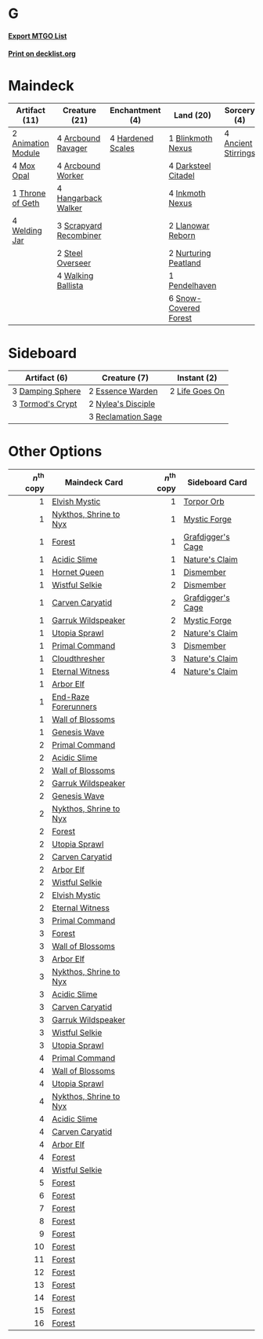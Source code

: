# G

#### [Export MTGO List](../collection/G/G.txt)
#### [Print on decklist.org](http://decklist.org/?deckmain=4%09Ancient%20Stirrings%0A2%09Animation%20Module%0A4%09Arcbound%20Ravager%0A4%09Arcbound%20Worker%0A1%09Blinkmoth%20Nexus%0A4%09Darksteel%20Citadel%0A4%09Hangarback%20Walker%0A4%09Hardened%20Scales%0A4%09Inkmoth%20Nexus%0A2%09Llanowar%20Reborn%0A4%09Mox%20Opal%0A2%09Nurturing%20Peatland%0A1%09Pendelhaven%0A3%09Scrapyard%20Recombiner%0A6%09Snow-Covered%20Forest%0A2%09Steel%20Overseer%0A1%09Throne%20of%20Geth%0A4%09Walking%20Ballista%0A4%09Welding%20Jar&deckside=3%09Damping%20Sphere%0A2%09Essence%20Warden%0A2%09Life%20Goes%20On%0A2%09Nylea's%20Disciple%0A3%09Reclamation%20Sage%0A3%09Tormod's%20Crypt)
# Maindeck

|                                        Artifact (11)                                        |                                          Creature (21)                                          |                                      Enchantment (4)                                       |                                           Land (20)                                            |                                         Sorcery (4)                                          |
|---------------------------------------------------------------------------------------------|-------------------------------------------------------------------------------------------------|--------------------------------------------------------------------------------------------|------------------------------------------------------------------------------------------------|----------------------------------------------------------------------------------------------|
|2 [Animation Module](http://gatherer.wizards.com/Pages/Card/Details.aspx?multiverseid=417767)|4 [Arcbound Ravager](http://gatherer.wizards.com/Pages/Card/Details.aspx?multiverseid=50943)     |4 [Hardened Scales](http://gatherer.wizards.com/Pages/Card/Details.aspx?multiverseid=420769)|1 [Blinkmoth Nexus](http://gatherer.wizards.com/Pages/Card/Details.aspx?multiverseid=39439)     |4 [Ancient Stirrings](http://gatherer.wizards.com/Pages/Card/Details.aspx?multiverseid=442148)|
|4 [Mox Opal](http://gatherer.wizards.com/Pages/Card/Details.aspx?multiverseid=397719)        |4 [Arcbound Worker](http://gatherer.wizards.com/Pages/Card/Details.aspx?multiverseid=222733)     |                                                                                            |4 [Darksteel Citadel](http://gatherer.wizards.com/Pages/Card/Details.aspx?multiverseid=389479)  |                                                                                              |
|1 [Throne of Geth](http://gatherer.wizards.com/Pages/Card/Details.aspx?multiverseid=202675)  |4 [Hangarback Walker](http://gatherer.wizards.com/Pages/Card/Details.aspx?multiverseid=420600)   |                                                                                            |4 [Inkmoth Nexus](http://gatherer.wizards.com/Pages/Card/Details.aspx?multiverseid=213731)      |                                                                                              |
|4 [Welding Jar](http://gatherer.wizards.com/Pages/Card/Details.aspx?multiverseid=48328)      |3 [Scrapyard Recombiner](http://gatherer.wizards.com/Pages/Card/Details.aspx?multiverseid=464176)|                                                                                            |2 [Llanowar Reborn](http://gatherer.wizards.com/Pages/Card/Details.aspx?multiverseid=220496)    |                                                                                              |
|                                                                                             |2 [Steel Overseer](http://gatherer.wizards.com/Pages/Card/Details.aspx?multiverseid=222714)      |                                                                                            |2 [Nurturing Peatland](http://gatherer.wizards.com/Pages/Card/Details.aspx?multiverseid=464192) |                                                                                              |
|                                                                                             |4 [Walking Ballista](http://gatherer.wizards.com/Pages/Card/Details.aspx?multiverseid=423848)    |                                                                                            |1 [Pendelhaven](http://gatherer.wizards.com/Pages/Card/Details.aspx?multiverseid=442233)        |                                                                                              |
|                                                                                             |                                                                                                 |                                                                                            |6 [Snow-Covered Forest](http://gatherer.wizards.com/Pages/Card/Details.aspx?multiverseid=121192)|                                                                                              |


# Sideboard

|                                       Artifact (6)                                        |                                        Creature (7)                                         |                                       Instant (2)                                       |
|-------------------------------------------------------------------------------------------|---------------------------------------------------------------------------------------------|-----------------------------------------------------------------------------------------|
|3 [Damping Sphere](http://gatherer.wizards.com/Pages/Card/Details.aspx?multiverseid=443101)|2 [Essence Warden](http://gatherer.wizards.com/Pages/Card/Details.aspx?multiverseid=389505)  |2 [Life Goes On](http://gatherer.wizards.com/Pages/Card/Details.aspx?multiverseid=430810)|
|3 [Tormod's Crypt](http://gatherer.wizards.com/Pages/Card/Details.aspx?multiverseid=389723)|2 [Nylea's Disciple](http://gatherer.wizards.com/Pages/Card/Details.aspx?multiverseid=373498)|                                                                                         |
|                                                                                           |3 [Reclamation Sage](http://gatherer.wizards.com/Pages/Card/Details.aspx?multiverseid=389651)|                                                                                         |


# Other Options

|*n*<sup>th</sup> copy|                                          Maindeck Card                                          |*n*<sup>th</sup> copy|                                       Sideboard Card                                       |
|--------------------:|-------------------------------------------------------------------------------------------------|--------------------:|--------------------------------------------------------------------------------------------|
|                    1|[Elvish Mystic](http://gatherer.wizards.com/Pages/Card/Details.aspx?multiverseid=389499)         |                    1|[Torpor Orb](http://gatherer.wizards.com/Pages/Card/Details.aspx?multiverseid=233069)       |
|                    1|[Nykthos, Shrine to Nyx](http://gatherer.wizards.com/Pages/Card/Details.aspx?multiverseid=373713)|                    1|[Mystic Forge](http://gatherer.wizards.com/Pages/Card/Details.aspx?multiverseid=466987)     |
|                    1|[Forest](http://gatherer.wizards.com/Pages/Card/Details.aspx?multiverseid=439860)                |                    1|[Grafdigger's Cage](http://gatherer.wizards.com/Pages/Card/Details.aspx?multiverseid=278452)|
|                    1|[Acidic Slime](http://gatherer.wizards.com/Pages/Card/Details.aspx?multiverseid=376237)          |                    1|[Nature's Claim](http://gatherer.wizards.com/Pages/Card/Details.aspx?multiverseid=382316)   |
|                    1|[Hornet Queen](http://gatherer.wizards.com/Pages/Card/Details.aspx?multiverseid=238141)          |                    1|[Dismember](http://gatherer.wizards.com/Pages/Card/Details.aspx?multiverseid=382182)        |
|                    1|[Wistful Selkie](http://gatherer.wizards.com/Pages/Card/Details.aspx?multiverseid=405453)        |                    2|[Dismember](http://gatherer.wizards.com/Pages/Card/Details.aspx?multiverseid=382182)        |
|                    1|[Carven Caryatid](http://gatherer.wizards.com/Pages/Card/Details.aspx?multiverseid=438722)       |                    2|[Grafdigger's Cage](http://gatherer.wizards.com/Pages/Card/Details.aspx?multiverseid=278452)|
|                    1|[Garruk Wildspeaker](http://gatherer.wizards.com/Pages/Card/Details.aspx?multiverseid=247323)    |                    2|[Mystic Forge](http://gatherer.wizards.com/Pages/Card/Details.aspx?multiverseid=466987)     |
|                    1|[Utopia Sprawl](http://gatherer.wizards.com/Pages/Card/Details.aspx?multiverseid=442181)         |                    2|[Nature's Claim](http://gatherer.wizards.com/Pages/Card/Details.aspx?multiverseid=382316)   |
|                    1|[Primal Command](http://gatherer.wizards.com/Pages/Card/Details.aspx?multiverseid=220571)        |                    3|[Dismember](http://gatherer.wizards.com/Pages/Card/Details.aspx?multiverseid=382182)        |
|                    1|[Cloudthresher](http://gatherer.wizards.com/Pages/Card/Details.aspx?multiverseid=405174)         |                    3|[Nature's Claim](http://gatherer.wizards.com/Pages/Card/Details.aspx?multiverseid=382316)   |
|                    1|[Eternal Witness](http://gatherer.wizards.com/Pages/Card/Details.aspx?multiverseid=51628)        |                    4|[Nature's Claim](http://gatherer.wizards.com/Pages/Card/Details.aspx?multiverseid=382316)   |
|                    1|[Arbor Elf](http://gatherer.wizards.com/Pages/Card/Details.aspx?multiverseid=442149)             |                     |                                                                                            |
|                    1|[End-Raze Forerunners](http://gatherer.wizards.com/Pages/Card/Details.aspx?multiverseid=457268)  |                     |                                                                                            |
|                    1|[Wall of Blossoms](http://gatherer.wizards.com/Pages/Card/Details.aspx?multiverseid=405447)      |                     |                                                                                            |
|                    1|[Genesis Wave](http://gatherer.wizards.com/Pages/Card/Details.aspx?multiverseid=438730)          |                     |                                                                                            |
|                    2|[Primal Command](http://gatherer.wizards.com/Pages/Card/Details.aspx?multiverseid=220571)        |                     |                                                                                            |
|                    2|[Acidic Slime](http://gatherer.wizards.com/Pages/Card/Details.aspx?multiverseid=376237)          |                     |                                                                                            |
|                    2|[Wall of Blossoms](http://gatherer.wizards.com/Pages/Card/Details.aspx?multiverseid=405447)      |                     |                                                                                            |
|                    2|[Garruk Wildspeaker](http://gatherer.wizards.com/Pages/Card/Details.aspx?multiverseid=247323)    |                     |                                                                                            |
|                    2|[Genesis Wave](http://gatherer.wizards.com/Pages/Card/Details.aspx?multiverseid=438730)          |                     |                                                                                            |
|                    2|[Nykthos, Shrine to Nyx](http://gatherer.wizards.com/Pages/Card/Details.aspx?multiverseid=373713)|                     |                                                                                            |
|                    2|[Forest](http://gatherer.wizards.com/Pages/Card/Details.aspx?multiverseid=439860)                |                     |                                                                                            |
|                    2|[Utopia Sprawl](http://gatherer.wizards.com/Pages/Card/Details.aspx?multiverseid=442181)         |                     |                                                                                            |
|                    2|[Carven Caryatid](http://gatherer.wizards.com/Pages/Card/Details.aspx?multiverseid=438722)       |                     |                                                                                            |
|                    2|[Arbor Elf](http://gatherer.wizards.com/Pages/Card/Details.aspx?multiverseid=442149)             |                     |                                                                                            |
|                    2|[Wistful Selkie](http://gatherer.wizards.com/Pages/Card/Details.aspx?multiverseid=405453)        |                     |                                                                                            |
|                    2|[Elvish Mystic](http://gatherer.wizards.com/Pages/Card/Details.aspx?multiverseid=389499)         |                     |                                                                                            |
|                    2|[Eternal Witness](http://gatherer.wizards.com/Pages/Card/Details.aspx?multiverseid=51628)        |                     |                                                                                            |
|                    3|[Primal Command](http://gatherer.wizards.com/Pages/Card/Details.aspx?multiverseid=220571)        |                     |                                                                                            |
|                    3|[Forest](http://gatherer.wizards.com/Pages/Card/Details.aspx?multiverseid=439860)                |                     |                                                                                            |
|                    3|[Wall of Blossoms](http://gatherer.wizards.com/Pages/Card/Details.aspx?multiverseid=405447)      |                     |                                                                                            |
|                    3|[Arbor Elf](http://gatherer.wizards.com/Pages/Card/Details.aspx?multiverseid=442149)             |                     |                                                                                            |
|                    3|[Nykthos, Shrine to Nyx](http://gatherer.wizards.com/Pages/Card/Details.aspx?multiverseid=373713)|                     |                                                                                            |
|                    3|[Acidic Slime](http://gatherer.wizards.com/Pages/Card/Details.aspx?multiverseid=376237)          |                     |                                                                                            |
|                    3|[Carven Caryatid](http://gatherer.wizards.com/Pages/Card/Details.aspx?multiverseid=438722)       |                     |                                                                                            |
|                    3|[Garruk Wildspeaker](http://gatherer.wizards.com/Pages/Card/Details.aspx?multiverseid=247323)    |                     |                                                                                            |
|                    3|[Wistful Selkie](http://gatherer.wizards.com/Pages/Card/Details.aspx?multiverseid=405453)        |                     |                                                                                            |
|                    3|[Utopia Sprawl](http://gatherer.wizards.com/Pages/Card/Details.aspx?multiverseid=442181)         |                     |                                                                                            |
|                    4|[Primal Command](http://gatherer.wizards.com/Pages/Card/Details.aspx?multiverseid=220571)        |                     |                                                                                            |
|                    4|[Wall of Blossoms](http://gatherer.wizards.com/Pages/Card/Details.aspx?multiverseid=405447)      |                     |                                                                                            |
|                    4|[Utopia Sprawl](http://gatherer.wizards.com/Pages/Card/Details.aspx?multiverseid=442181)         |                     |                                                                                            |
|                    4|[Nykthos, Shrine to Nyx](http://gatherer.wizards.com/Pages/Card/Details.aspx?multiverseid=373713)|                     |                                                                                            |
|                    4|[Acidic Slime](http://gatherer.wizards.com/Pages/Card/Details.aspx?multiverseid=376237)          |                     |                                                                                            |
|                    4|[Carven Caryatid](http://gatherer.wizards.com/Pages/Card/Details.aspx?multiverseid=438722)       |                     |                                                                                            |
|                    4|[Arbor Elf](http://gatherer.wizards.com/Pages/Card/Details.aspx?multiverseid=442149)             |                     |                                                                                            |
|                    4|[Forest](http://gatherer.wizards.com/Pages/Card/Details.aspx?multiverseid=439860)                |                     |                                                                                            |
|                    4|[Wistful Selkie](http://gatherer.wizards.com/Pages/Card/Details.aspx?multiverseid=405453)        |                     |                                                                                            |
|                    5|[Forest](http://gatherer.wizards.com/Pages/Card/Details.aspx?multiverseid=439860)                |                     |                                                                                            |
|                    6|[Forest](http://gatherer.wizards.com/Pages/Card/Details.aspx?multiverseid=439860)                |                     |                                                                                            |
|                    7|[Forest](http://gatherer.wizards.com/Pages/Card/Details.aspx?multiverseid=439860)                |                     |                                                                                            |
|                    8|[Forest](http://gatherer.wizards.com/Pages/Card/Details.aspx?multiverseid=439860)                |                     |                                                                                            |
|                    9|[Forest](http://gatherer.wizards.com/Pages/Card/Details.aspx?multiverseid=439860)                |                     |                                                                                            |
|                   10|[Forest](http://gatherer.wizards.com/Pages/Card/Details.aspx?multiverseid=439860)                |                     |                                                                                            |
|                   11|[Forest](http://gatherer.wizards.com/Pages/Card/Details.aspx?multiverseid=439860)                |                     |                                                                                            |
|                   12|[Forest](http://gatherer.wizards.com/Pages/Card/Details.aspx?multiverseid=439860)                |                     |                                                                                            |
|                   13|[Forest](http://gatherer.wizards.com/Pages/Card/Details.aspx?multiverseid=439860)                |                     |                                                                                            |
|                   14|[Forest](http://gatherer.wizards.com/Pages/Card/Details.aspx?multiverseid=439860)                |                     |                                                                                            |
|                   15|[Forest](http://gatherer.wizards.com/Pages/Card/Details.aspx?multiverseid=439860)                |                     |                                                                                            |
|                   16|[Forest](http://gatherer.wizards.com/Pages/Card/Details.aspx?multiverseid=439860)                |                     |                                                                                            |

